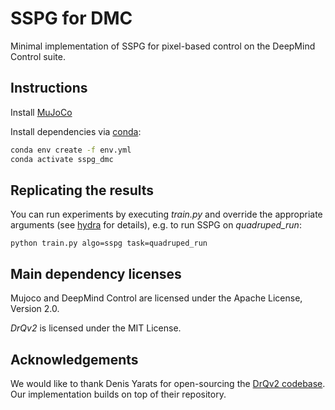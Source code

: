 # SSPG for DMC

Minimal implementation of SSPG for pixel-based control on the DeepMind Control suite.

## Instructions

Install [MuJoCo](http://www.mujoco.org/)

Install dependencies via [conda](https://docs.conda.io/projects/conda/en/latest/user-guide/install/linux.html):

```sh
conda env create -f env.yml
conda activate sspg_dmc
```

## Replicating the results

You can run experiments by executing _train.py_ and override the appropriate arguments (see [hydra](https://hydra.cc/docs/intro/) for details), e.g. to run SSPG on _quadruped\_run_:

```setup
python train.py algo=sspg task=quadruped_run
```

## Main dependency licenses

Mujoco and DeepMind Control are licensed under the Apache License, Version 2.0.

_DrQv2_ is licensed under the MIT License.

## Acknowledgements

We would like to thank Denis Yarats for open-sourcing the [DrQv2 codebase](https://github.com/facebookresearch/drqv2). Our implementation builds on top of their repository.